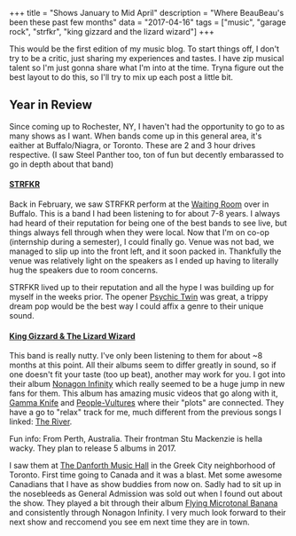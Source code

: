 +++
title = "Shows January to Mid April"
description = "Where BeauBeau's been these past few months"
data = "2017-04-16"
tags = ["music", "garage rock", "strfkr", "king gizzard and the lizard wizard"]
+++

This would be the first edition of my music blog. To start things off, I don't try to be a critic, just sharing my experiences and tastes. I have zip musical talent so I'm just gonna share what I'm into at the time. Tryna figure out the best layout to do this, so I'll try to mix up each post a little bit.

## Year in Review
Since coming up to Rochester, NY, I haven't had the opportunity to go to as many shows as I want. When bands come up in this general area, it's eaither at Buffalo/Niagra, or Toronto. These are 2 and 3 hour drives respective. (I saw Steel Panther too, ton of fun but decently embarassed to go in depth about that band)

#### [STRFKR](https://www.youtube.com/watch?v=EbeSapUJ6Qw)
Back in February, we saw STRFKR perform at the [Waiting Room](http://www.waitingroombuffalo.com/) over in Buffalo. This is a band I had been listening to for about 7-8 years. I always had heard of their reputation for being one of the best bands to see live, but things always fell through when they were local. Now that I'm on co-op (internship during a semester), I could finally go.  Venue was not bad, we managed to slip up into the front left, and it soon packed in. Thankfully the venue was relatively light on the speakers as I ended up having to literally hug the speakers due to room concerns. 

STRFKR lived up to their reputation and all the hype I was building up for myself in the weeks prior.  The opener [Psychic Twin](https://www.youtube.com/watch?v=erkqspQxjTY) was great, a trippy dream pop would be the best way I could affix a genre  to their unique sound. 

<blockquote class="imgur-embed-pub" lang="en" data-id="a/9miK3"><a href="//imgur.com/9miK3"></a></blockquote><script async src="//s.imgur.com/min/embed.js" charset="utf-8"></script>


#### [King Gizzard & The Lizard Wizard](https://www.youtube.com/watch?v=PUZn1I6llJs)
This band is really nutty. I've only been listening to them for about ~8 months at this point. All their albums seem to differ greatly in sound, so if one doesn't fit your taste (too up beat), another may work for you. I got into their album [Nonagon Infinity](https://www.youtube.com/watch?v=YtuBUIA6xww) which really seemed to be a huge jump in new fans for them. This album has amazing music videos that go along with it, [Gamma Knife](https://www.youtube.com/watch?v=nC7ii3Ir-no) and [People-Vultures](https://www.youtube.com/watch?v=6f78_Tf4Tdk) where their "plots" are connected. They have a go to "relax" track for me, much different from the previous songs I linked: [The River](https://www.youtube.com/watch?v=PUZn1I6llJs). 

Fun info: From Perth, Australia. Their frontman Stu Mackenzie is hella wacky. They plan to release 5 albums in 2017.

I saw them at [The Danforth Music Hall](http://thedanforth.com/) in the Greek City neighborhood of Toronto. First time going to Canada and it was a blast. Met some awesome Canadians that I have as show buddies from now on. Sadly had to sit up in the nosebleeds as General Admission was sold out when I found out about the show. They played a bit through their album [Flying Microtonal Banana](https://kinggizzard.bandcamp.com/album/flying-microtonal-banana) and consistently through Nonagon Infinity. I very much look forward to their next show and reccomend you see em next time they are in town.


